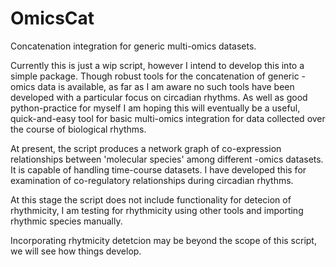 # OmicsCat
Concatenation integration for generic multi-omics datasets.

Currently this is just a wip script, however I intend to develop this into a simple package.
Though robust tools for the concatenation of generic -omics data is available, as far as I am aware no such tools have been developed with a particular focus on circadian rhythms. As well as good python-practice for myself I am hoping this will eventually be a useful, quick-and-easy tool for basic multi-omics integration for data collected over the course of biological rhythms.

At present, the script produces a network graph of co-expression relationships between 'molecular species' among different -omics datasets.
It is capable of handling time-course datasets. I have developed this for examination of co-regulatory relationships during circadian rhythms.

At this stage the script does not include functionality for detecion of rhythmicity, I am testing for rhythmicity using other tools and importing rhythmic species manually.

Incorporating rhytmicity detetcion may be beyond the scope of this script, we will see how things develop.
